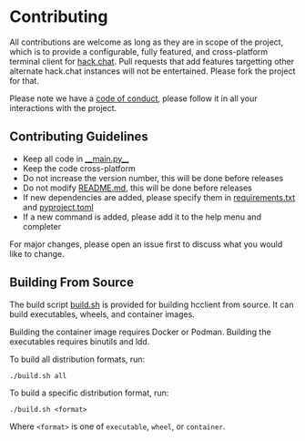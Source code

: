 # Contributing

All contributions are welcome as long as they are in scope of the project, which is to provide a configurable, fully featured, and cross-platform terminal client for [hack.chat](https://hack.chat/). Pull requests that add features targetting other alternate hack.chat instances will not be entertained. Please fork the project for that.

Please note we have a [code of conduct](CODE_OF_CONDUCT.md), please follow it in all your interactions with the project.


## Contributing Guidelines

- Keep all code in [\_\_main.py__](hcclient/__main__.py)
- Keep the code cross-platform
- Do not increase the version number, this will be done before releases
- Do not modify [README.md](README.md), this will be done before releases
- If new dependencies are added, please specify them in [requirements.txt](requirements.txt) and [pyproject.toml](pyproject.toml)
- If a new command is added, please add it to the help menu and completer

For major changes, please open an issue first to discuss what you would like to change.


## Building From Source

The build script [build.sh](build.sh) is provided for building hcclient from source. It can build executables, wheels, and container images.

Building the container image requires Docker or Podman. Building the executables requires binutils and ldd.

To build all distribution formats, run:

```
./build.sh all
```

To build a specific distribution format, run:

```
./build.sh <format>
```

Where `<format>` is one of `executable`, `wheel`, or `container`.
